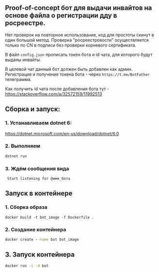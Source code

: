 ## Proof-of-concept бот для выдачи инвайтов на основе файла о регистрации дду в росреестре.

Нет проверок на повторное использование, код для простоты скинут в один большой метод.
Проверка "росреестровости" осуществляется только по CN в подписи без проверки корневого сертификата.

В файл `config.json` прописать токен бота и id чата, для которого будут выданы инвайты.

В целевой чат данный бот должен быть добавлен как админ. Регистрация и получения токена бота - через `https://t.me/BotFather` телеграмма.

Как получить id чата после добавления бота тут - https://stackoverflow.com/a/32572159/11992513

## Сборка и запуск:

### 1. Устанавливаем dotnet 6:
https://dotnet.microsoft.com/en-us/download/dotnet/6.0

### 2. Выполняем
```cmd
dotnet run
```

### 3. Ждём сообщения вида
```
 Start listening for @имя_бота
```

## Запуск в контейнере

### 1. Сборка образа
```cdm
docker build -t bot_image -f Dockerfile .
```

### 2. Создание контейнера
```cmd
docker create --name bot bot_image
```

## 3. Запуск контейнера
```cmd
docker run -i -d bot
```
